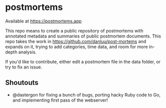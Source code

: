 # postmortems

Available at https://postmortems.app

This repo means to create a public repository of postmortems with annotated metadata and summaries of public postmortem documents. This repo takes the work in https://github.com/danluu/post-mortems and expands on it, trying to add categories, time data, and room for more in-depth analysis.

If you'd like to contribute, either edit a postmortem file in the data folder, or try to fix an issue.

## Shoutouts

 - @dastergon for fixing a bunch of bugs, porting hacky Ruby code to Go, and implementing first pass of the webserver! 
